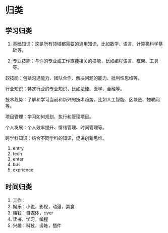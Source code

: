 # 归类

## 学习归类
1. 基础知识：这是所有领域都需要的通用知识，比如数学、语言、计算机科学基础等。

2. 专业技能：与你的专业或工作直接相关的技能，比如编程语言、框架、工具等。

软技能：包括沟通能力、团队合作、解决问题的能力、批判性思维等。

行业知识：特定行业的专业知识，比如法律、医学、金融等。

技术趋势：了解和学习当前和新兴的技术趋势，比如人工智能、区块链、物联网等。

项目管理：学习如何规划、执行和管理项目。

个人发展：个人效率提升、情绪管理、时间管理等。

跨学科知识：结合不同学科的知识，促进创新思维。
1. entry
2. tech
3. enter
4. bus
5. exprience

## 时间归类
1. 工作：
2. 娱乐：小说，影视，动漫，美食
3. 赚钱：自媒体，river
4. 读书，学习，编程
5. 兴趣：科技，锻炼，插件